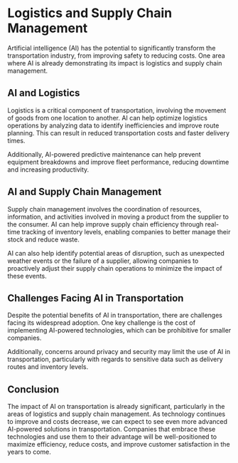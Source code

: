 Logistics and Supply Chain Management
=========================================================================================================

Artificial intelligence (AI) has the potential to significantly transform the transportation industry, from improving safety to reducing costs. One area where AI is already demonstrating its impact is logistics and supply chain management.

AI and Logistics
----------------

Logistics is a critical component of transportation, involving the movement of goods from one location to another. AI can help optimize logistics operations by analyzing data to identify inefficiencies and improve route planning. This can result in reduced transportation costs and faster delivery times.

Additionally, AI-powered predictive maintenance can help prevent equipment breakdowns and improve fleet performance, reducing downtime and increasing productivity.

AI and Supply Chain Management
------------------------------

Supply chain management involves the coordination of resources, information, and activities involved in moving a product from the supplier to the consumer. AI can help improve supply chain efficiency through real-time tracking of inventory levels, enabling companies to better manage their stock and reduce waste.

AI can also help identify potential areas of disruption, such as unexpected weather events or the failure of a supplier, allowing companies to proactively adjust their supply chain operations to minimize the impact of these events.

Challenges Facing AI in Transportation
--------------------------------------

Despite the potential benefits of AI in transportation, there are challenges facing its widespread adoption. One key challenge is the cost of implementing AI-powered technologies, which can be prohibitive for smaller companies.

Additionally, concerns around privacy and security may limit the use of AI in transportation, particularly with regards to sensitive data such as delivery routes and inventory levels.

Conclusion
----------

The impact of AI on transportation is already significant, particularly in the areas of logistics and supply chain management. As technology continues to improve and costs decrease, we can expect to see even more advanced AI-powered solutions in transportation. Companies that embrace these technologies and use them to their advantage will be well-positioned to maximize efficiency, reduce costs, and improve customer satisfaction in the years to come.

